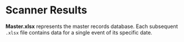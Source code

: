Scanner Results
============

**Master.xlsx** represents the master records database. Each subsequent `.xlsx` file contains data for a single event of its specific date.